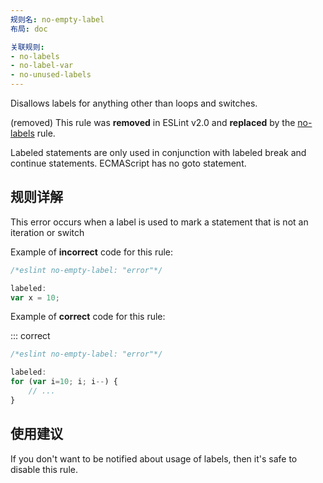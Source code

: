 ```yaml
---
规则名: no-empty-label
布局: doc

关联规则:
- no-labels
- no-label-var
- no-unused-labels
---
```


Disallows labels for anything other than loops and switches.

(removed) This rule was **removed** in ESLint v2.0 and **replaced** by the [no-labels](no-labels) rule.

Labeled statements are only used in conjunction with labeled break and continue statements. ECMAScript has no goto statement.

## 规则详解

This error occurs when a label is used to mark a statement that is not an iteration or switch

Example of **incorrect** code for this rule:



```js
/*eslint no-empty-label: "error"*/

labeled:
var x = 10;
```

Example of **correct** code for this rule:

::: correct

```js
/*eslint no-empty-label: "error"*/

labeled:
for (var i=10; i; i--) {
    // ...
}
```

## 使用建议

If you don't want to be notified about usage of labels, then it's safe to disable this rule.
